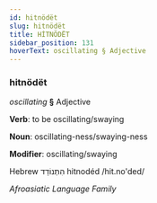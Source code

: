 ```yaml
---
id: hitnödët
slug: hitnödët
title: HİTNÖDËT
sidebar_position: 131
hoverText: oscillating § Adjective
---
```


### hitnödët

*oscillating* **§** Adjective

**Verb**: to be oscillating/swaying

**Noun**: oscillating-ness/swaying-ness

**Modifier**: oscillating/swaying

Hebrew הִתְנוֹדֵד⁩ hitnodéd /hit.no'ded/

*Afroasiatic Language Family*